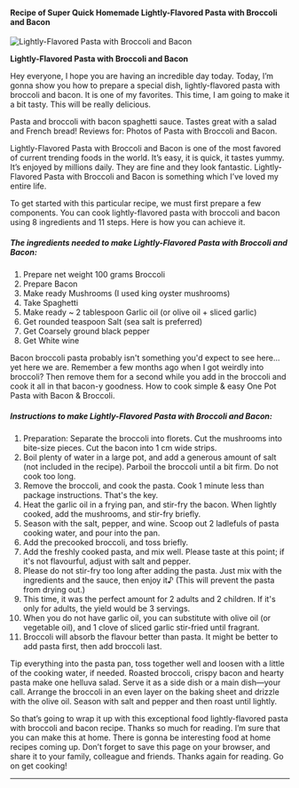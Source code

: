             

#### Recipe of Super Quick Homemade Lightly-Flavored Pasta with Broccoli and Bacon

![Lightly-Flavored Pasta with Broccoli and Bacon](https://img-global.cpcdn.com/recipes/5873855395528704/751x532cq70/lightly-flavored-pasta-with-broccoli-and-bacon-recipe-main-photo.jpg)

**Lightly-Flavored Pasta with Broccoli and Bacon**

Hey everyone, I hope you are having an incredible day today. Today, I’m gonna show you how to prepare a special dish, lightly-flavored pasta with broccoli and bacon. It is one of my favorites. This time, I am going to make it a bit tasty. This will be really delicious.

Pasta and broccoli with bacon spaghetti sauce. Tastes great with a salad and French bread! Reviews for: Photos of Pasta with Broccoli and Bacon.

Lightly-Flavored Pasta with Broccoli and Bacon is one of the most favored of current trending foods in the world. It’s easy, it is quick, it tastes yummy. It’s enjoyed by millions daily. They are fine and they look fantastic. Lightly-Flavored Pasta with Broccoli and Bacon is something which I’ve loved my entire life.

To get started with this particular recipe, we must first prepare a few components. You can cook lightly-flavored pasta with broccoli and bacon using 8 ingredients and 11 steps. Here is how you can achieve it.

##### The ingredients needed to make Lightly-Flavored Pasta with Broccoli and Bacon:

1.  Prepare net weight 100 grams Broccoli
2.  Prepare Bacon
3.  Make ready Mushrooms (I used king oyster mushrooms)
4.  Take Spaghetti
5.  Make ready ~ 2 tablespoon Garlic oil (or olive oil + sliced garlic)
6.  Get rounded teaspoon Salt (sea salt is preferred)
7.  Get Coarsely ground black pepper
8.  Get White wine

Bacon broccoli pasta probably isn't something you'd expect to see here… yet here we are. Remember a few months ago when I got weirdly into broccoli? Then remove them for a second while you add in the broccoli and cook it all in that bacon-y goodness. How to cook simple & easy One Pot Pasta with Bacon & Broccoli.

##### Instructions to make Lightly-Flavored Pasta with Broccoli and Bacon:

1.  Preparation: Separate the broccoli into florets. Cut the mushrooms into bite-size pieces. Cut the bacon into 1 cm wide strips.
2.  Boil plenty of water in a large pot, and add a generous amount of salt (not included in the recipe). Parboil the broccoli until a bit firm. Do not cook too long.
3.  Remove the broccoli, and cook the pasta. Cook 1 minute less than package instructions. That's the key.
4.  Heat the garlic oil in a frying pan, and stir-fry the bacon. When lightly cooked, add the mushrooms, and stir-fry briefly.
5.  Season with the salt, pepper, and wine. Scoop out 2 ladlefuls of pasta cooking water, and pour into the pan.
6.  Add the precooked broccoli, and toss briefly.
7.  Add the freshly cooked pasta, and mix well. Please taste at this point; if it's not flavourful, adjust with salt and pepper.
8.  Please do not stir-fry too long after adding the pasta. Just mix with the ingredients and the sauce, then enjoy it♪ (This will prevent the pasta from drying out.)
9.  This time, it was the perfect amount for 2 adults and 2 children. If it's only for adults, the yield would be 3 servings.
10.  When you do not have garlic oil, you can substitute with olive oil (or vegetable oil), and 1 clove of sliced garlic stir-fried until fragrant.
11.  Broccoli will absorb the flavour better than pasta. It might be better to add pasta first, then add broccoli last.

Tip everything into the pasta pan, toss together well and loosen with a little of the cooking water, if needed. Roasted broccoli, crispy bacon and hearty pasta make one helluva salad. Serve it as a side dish or a main dish—your call. Arrange the broccoli in an even layer on the baking sheet and drizzle with the olive oil. Season with salt and pepper and then roast until lightly.

So that’s going to wrap it up with this exceptional food lightly-flavored pasta with broccoli and bacon recipe. Thanks so much for reading. I’m sure that you can make this at home. There is gonna be interesting food at home recipes coming up. Don’t forget to save this page on your browser, and share it to your family, colleague and friends. Thanks again for reading. Go on get cooking!

* * *
